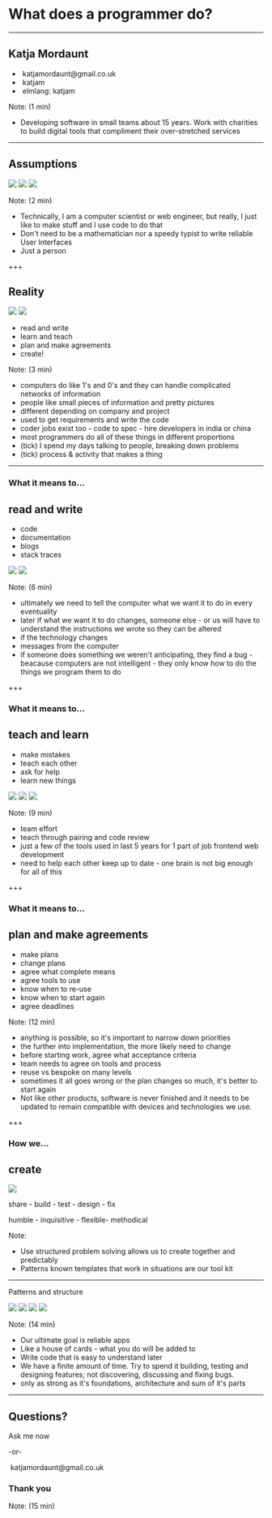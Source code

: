 # What does a programmer do?

---

<!-- .element id="me" data-background="#8fcbdc" -->

## Katja Mordaunt

- &nbsp;katjamordaunt&#64;gmail.co.uk<!-- .element class="icon-envelop"-->
- &nbsp;katjam<!-- .element class="icon-github" -->
- &nbsp;elmlang: katjam<!-- .element class="icon-slack" -->


Note:
(1 min)
- Developing software in small teams about 15 years. Work with charities to build digital tools that compliment their over-stretched services

---

## Assumptions

![](assets/images/hack1.gif)<!-- .element class="inline" -->
![](assets/images/hack2.gif)<!-- .element class="inline" -->
![](assets/images/functional-primer.png)

Note:
(2 min)
- Technically, I am a computer scientist or web engineer, but really, I just like to make stuff and I use code to do that
- Don't need to be a mathematician nor a speedy typist to write reliable User Interfaces
- Just a person


+++

## Reality

![](assets/images/computers.jpg)<!-- .element class="fragment inline" data-fragment-index="1" -->
![](assets/images/humans.jpg)<!-- .element class="fragment inline" data-fragment-index="2" -->
- read and write<!-- .element class="fragment inline" data-fragment-index="3" -->
- learn and teach<!-- .element class="fragment inline" data-fragment-index="3" -->
- plan and make agreements<!-- .element class="fragment inline" data-fragment-index="3" -->
- create!<!-- .element class="fragment inline" data-fragment-index="4 -->


Note:
(3 min)
- computers do like 1's and 0's and they can handle complicated networks of information
- people like small pieces of information and pretty pictures
- different depending on company and project
- used to get requirements and write the code 
- coder jobs exist too - code to spec - hire developers in india or china
- most programmers do all of these things in different proportions
- (tick) I spend my days talking to people, breaking down problems
- (tick) process & activity that makes a thing

---

<!-- .element id="app-venture" data-transition="zoom" data-background="#8fcbdc" -->

### What it means to...
## read and write
- code
- documentation
- blogs
- stack traces<!-- .element class="fragment inline" data-fragment-index="2" -->


![](assets/images/react-anxious.jpg)<!-- .element class="wonk-img fragment inline" data-fragment-index="2" -->
![](assets/images/stack-trace-example.png)<!-- .element class="fragment inline" data-fragment-index="2" -->

Note:
(6 min)
- ultimately we need to tell the computer what we want it to do in every eventuality
- later if what we want it to do changes, someone else - or us will have to understand the instructions we wrote so they can be altered
- if the technology changes
- messages from the computer
- if someone does something we weren't anticipating, they find a bug - beacause computers are not intelligent - they only know how to do the things we program them to do

+++

### What it means to...
## teach and learn
- make mistakes
- teach each other
- ask for help
- learn new things

![](assets/images/anti-js.png)<!-- .element class="fragment inline" data-fragment-index="2" -->
![](assets/images/elm-exhilerated.jpg)<!-- .element class="wonk-img fragment inline" data-fragment-index="2" -->
![](assets/images/tools-choices.png)<!-- .element class="fragment inline" data-fragment-index="2" -->

Note:
(9 min)
- team effort
- teach through pairing and code review
- just a few of the tools used in last 5 years for 1 part of job frontend web development
- need to help each other keep up to date - one brain is not big enough for all of this

+++

### What it means to...
## plan and make agreements
- make plans
- change plans
- agree what complete means
- agree tools to use
- know when to re-use
- know when to start again
- agree deadlines

Note:
(12 min)
- anything is possible, so it's important to narrow down priorities
- the further into implementation, the more likely need to change
- before starting work, agree what acceptance criteria
- team needs to agree on tools and process
- reuse vs bespoke on many levels
- sometimes it all goes wrong or the plan changes so much, it's better to start again
- Not like other products, software is never finished and it needs to be updated to remain compatible with devices and technologies we use.

+++

### How we...
## create


![](assets/images/tea.jpg)<!-- .element class="fragment large-img" data-fragment-index="4"-->

share - build - test - design - fix

humble - inquisitive - flexible- methodical

Note:
- Use structured problem solving allows us to create together and predictably
- Patterns known templates that work in situations are our tool kit

---

Patterns and structure

![](assets/images/cards1.jpg)<!-- .element class="fragment inline" data-fragment-index="1"-->
![](assets/images/cards3.jpg)<!-- .element class="fragment inline" data-fragment-index="2"-->
![](assets/images/cards2.jpg)<!-- .element class="fragment inline" data-fragment-index="3"-->
![](assets/images/cards-down.jpg)<!-- .element class="fragment inline" data-fragment-index="4"-->


Note:
(14 min)
- Our ultimate goal is reliable apps
- Like a house of cards - what you do will be added to
- Write code that is easy to understand later
- We have a finite amount of time. Try to spend it building, testing and designing features; not discovering, discussing and fixing bugs.
- only as strong as it's foundations, architecture and sum of it's parts

---

<!-- .element id="thanks" data-background="#8fcbdc" -->

## Questions?

Ask me now

-or-

&nbsp;katjamordaunt&#64;gmail.co.uk<!-- .element class="icon-envelop"-->

### Thank you

Note:
(15 min)
